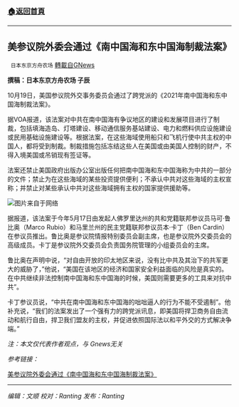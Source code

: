 ###  [:house:返回首頁](https://github.com/ourhimalayas/txt)
---


## 美参议院外委会通过《南中国海和东中国海制裁法案》
` 日本东京方舟农场` [轉載自GNews](https://gnews.org/zh-hans/1606803/)

**撰稿：日本东京方舟农场 子辰**

10月19日，美国参议院外交事务委员会通过了跨党派的《2021年南中国海和东中国海制裁法案》。

据VOA报道，该法案对中共在南中国海有争议地区的建设和发展项目进行了制裁，包括填海造岛、灯塔建设、移动通信服务基站建设、电力和燃料供应设施建设或民用基础设施建设等。根据法案，在这些海域使用船只和飞机行使中共主权的中国人，都将受到制裁。制裁措施包括冻结这些人在美国或由美国人控制的财产，不得入境美国或吊销现有签证等。

法案还禁止美国政府出版办公室出版任何把南中国海和东中国海称为中共的一部分的文件；禁止为在这些海域的某些投资提供便利；不承认中共对这些海域的主权宣称；并禁止对某些承认中共对这些海域拥有主权的国家提供援助等。

![](https://assets.gnews.org/wp-content/uploads/2021/10/微信图片_20211020230508.png)图片来自于网络

据报道，该法案于今年5月17日由发起人佛罗里达州的共和党籍联邦参议员马可·鲁比奥（Marco Rubio）和马里兰州的民主党籍联邦参议员本·卡丁（Ben Cardin）在参议员推出。鲁比奥是参议院情报特别委员会副主席，也是参议院外交委员会的高级成员。卡丁是参议院外交委员会负责国务院管理的小组委员会的主席。

鲁比奥在声明中说，“对自由开放的印太地区来说，没有比中共及其治下的共军更大的威胁了，”他说，“美国在该地区的经济和国家安全利益面临的风险是真实的。在中共继续非法控制南中国海和东中国海的时候，美国则需要更多的工具来对抗中共”。

卡丁参议员说，“中共在南中国海和东中国海的咄咄逼人的行为不能不受遏制”。他补充说，“我们的法案发出了一个强有力的跨党派讯息，即美国将捍卫商务自由流动和航行自由，捍卫我们盟友的主权，并促进依照国际法以和平外交的方式解决争端。”

*注：本文仅代表作者观点，与 Gnews无关*

*参考链接：*

[美参议院外委会通过《南中国海和东中国海制裁法案》](https://www.voachinese.com/a/Senate-bill-south-china-sea-east-china-sea-20211019/6277474.html)

* * *

*编辑：文顺 校对：Ranting 发布：Ranting*
